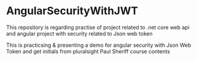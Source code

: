 # AngularSecurityWithJWT
This repository is regarding practise of project related to .net core web api and angular project with security related to Json web token

This is practicsing & presenting a demo for angular security with Json Web Token and get initials from pluralsight Paul Sheriff course contents
